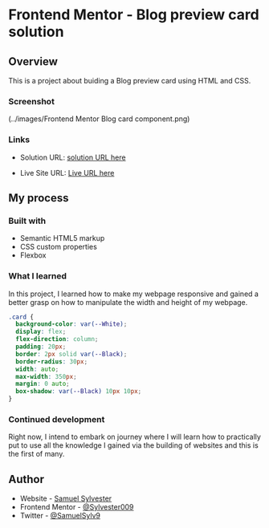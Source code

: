 # Frontend Mentor - Blog preview card solution

## Overview

This is a project about buiding a Blog preview card using HTML and CSS.

### Screenshot

(../images/Frontend Mentor Blog card component.png)

### Links

- Solution URL: [solution URL here](https://www.frontendmentor.io/solutions/responsive-webpage-using-css-flexbox-ML_d7iOVfx)
  
- Live Site URL: [Live URL here](https://qr-code-ochre-two.vercel.app/)

## My process

### Built with

- Semantic HTML5 markup
- CSS custom properties
- Flexbox

### What I learned

In this project, I learned how to make my webpage responsive and gained a better grasp on how to manipulate the width and height of my webpage.

```css
.card {
  background-color: var(--White);
  display: flex;
  flex-direction: column;
  padding: 20px;
  border: 2px solid var(--Black);
  border-radius: 30px;
  width: auto;
  max-width: 350px;
  margin: 0 auto;
  box-shadow: var(--Black) 10px 10px;
}
```

### Continued development

Right now, I intend to embark on journey where I will learn how to practically put to use all the knowledge I gained via the building of websites and this is the first of many.

## Author

- Website - [Samuel Sylvester](https://ninestarsrealm.netlify.app/)
- Frontend Mentor - [@Sylvester009](https://www.frontendmentor.io/profile/Sylvester009)
- Twitter - [@SamuelSylv9](https://twitter.com/SamuelSylv9)